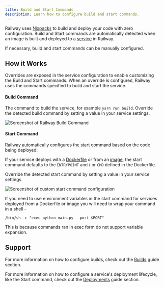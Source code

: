 ```yaml
---
title: Build and Start Commands
description: Learn how to configure build and start commands.
---
```


Railway uses [Nixpacks](/reference/nixpacks) to build and deploy your code with zero configuration. Build and Start commands are automatically detected when an image is built and deployed to a [service](/reference/services) in Railway.

If necessary, build and start commands can be manually configured.

## How it Works

Overrides are exposed in the service configuration to enable customizing the Build and Start commands. When an override is configured, Railway uses the commands specified to build and start the service.

#### Build Command

The command to build the service, for example `yarn run build`. Override the detected build command by setting a value in your service settings.

<Image
src="https://res.cloudinary.com/railway/image/upload/v1743192207/docs/build-command_bwdprb.png"
alt="Screenshot of Railway Build Command"
layout="responsive"
width={1200} height={373} quality={80} />

#### Start Command

Railway automatically configures the start command based on the code being deployed.

If your service deploys with a [Dockerfile](/reference/dockerfiles) or from an [image](/reference/services#docker-image), the start command defaults to the `ENTRYPOINT` and / or `CMD` defined in the Dockerfile.

Override the detected start command by setting a value in your service settings.

<Image
src="https://res.cloudinary.com/railway/image/upload/v1637798815/docs/custom-start-command_a8vcxs.png"
alt="Screenshot of custom start command configuration"
layout="intrinsic"
width={1302} height={408} quality={80} />

If you need to use environment variables in the start command for services deployed from a Dockerfile or image you will need to wrap your command in a shell -

```shell
/bin/sh -c "exec python main.py --port $PORT"
```

This is because commands ran in exec form do not support variable expansion.

## Support

For more information on how to configure builds, check out the [Builds](/guides/builds) guide section.

For more information on how to configure a service's deployment lifecycle, like the Start command, check out the [Deployments](/guides/deployments) guide section.

